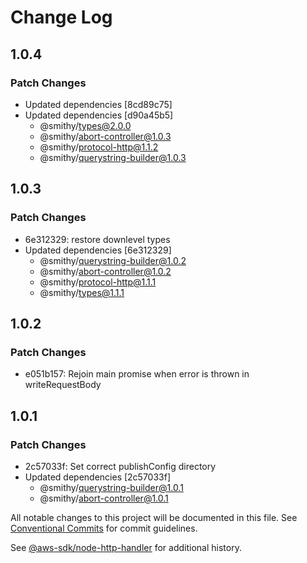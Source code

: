 # Change Log

## 1.0.4

### Patch Changes

- Updated dependencies [8cd89c75]
- Updated dependencies [d90a45b5]
  - @smithy/types@2.0.0
  - @smithy/abort-controller@1.0.3
  - @smithy/protocol-http@1.1.2
  - @smithy/querystring-builder@1.0.3

## 1.0.3

### Patch Changes

- 6e312329: restore downlevel types
- Updated dependencies [6e312329]
  - @smithy/querystring-builder@1.0.2
  - @smithy/abort-controller@1.0.2
  - @smithy/protocol-http@1.1.1
  - @smithy/types@1.1.1

## 1.0.2

### Patch Changes

- e051b157: Rejoin main promise when error is thrown in writeRequestBody

## 1.0.1

### Patch Changes

- 2c57033f: Set correct publishConfig directory
- Updated dependencies [2c57033f]
  - @smithy/querystring-builder@1.0.1
  - @smithy/abort-controller@1.0.1

All notable changes to this project will be documented in this file.
See [Conventional Commits](https://conventionalcommits.org) for commit guidelines.

See [@aws-sdk/node-http-handler](https://github.com/aws/aws-sdk-js-v3/blob/main/packages/node-http-handler/CHANGELOG.md) for additional history.
